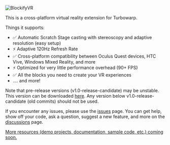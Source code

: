 ![BlockifyVR](https://github.com/user-attachments/assets/1240a971-9461-4124-83df-ccd13bc50909)

This is a cross-platform virtual reality extension for Turbowarp.

Things it supports:
- ✅ Automatic Scratch Stage casting with stereoscopy and adaptive resolution (easy setup)
- ⚡️ Adaptive 120Hz Refresh Rate
- ✅ Cross-platform compatibility between Oculus Quest devices, HTC Vive, Windows Mixed Reality, and more
- ⚡️ Optimized for very little performance overhead (90+ FPS)
- ✅ All the blocks you need to create your VR experiences
- .... and more!

Note that pre-release versions (v1.0-release-candidate) may be unstable. This version can be downloaded [here](https://github.com/Brackets-Coder/BlockifyVR/releases/tag/v1.0-release-candidate).
Any version below v1.0-release-candidate (old commits) should not be used.

If you encounter any issues, please use the [issues](https://github.com/Brackets-Coder/BlockifyVR/issues) page.
You can get help, show off your code, ask a question, suggest a new feature, and more on the [discussions](https://github.com/Brackets-Coder/BlockifyVR/discussions) page.

[More resources (demo projects, documentation, sample code, etc.) coming soon.](https://brackets-coder.github.io/BlockifyVR/)
